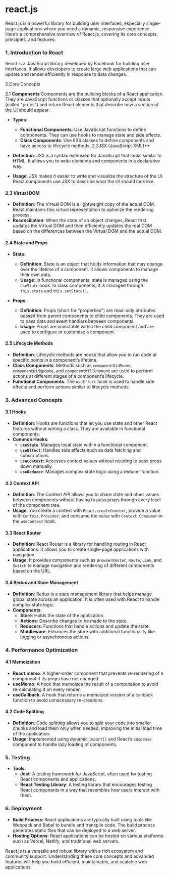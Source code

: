 # react.js
React.js is a powerful library for building user interfaces, especially single-page applications where you need a dynamic, responsive experience. Here’s a comprehensive overview of React.js, covering its core concepts, principles, and features:

### 1. **Introduction to React**

React is a JavaScript library developed by Facebook for building user interfaces. It allows developers to create large web applications that can update and render efficiently in response to data changes.

 2.Core Concepts

 2.1 **Components**
 Components are the building blocks of a React application. They are JavaScript functions or classes that optionally accept inputs (called "props") and return React elements that describe how a section of the UI should appear.
- **Types**:
  - **Functional Components**: Use JavaScript functions to define components. They can use hooks to manage state and side effects.
  - **Class Components**: Use ES6 classes to define components and have access to lifecycle methods.
2.2JSX (JavaScript XML)**

- **Definition**: JSX is a syntax extension for JavaScript that looks similar to HTML. It allows you to write elements and components in a declarative way.
- **Usage**: JSX makes it easier to write and visualize the structure of the UI. React components use JSX to describe what the UI should look like.

#### 2.3 **Virtual DOM**

- **Definition**: The Virtual DOM is a lightweight copy of the actual DOM. React maintains this virtual representation to optimize the rendering process.
- **Reconciliation**: When the state of an object changes, React first updates the Virtual DOM and then efficiently updates the real DOM based on the differences between the Virtual DOM and the actual DOM.

#### 2.4 **State and Props**

- **State**:
  - **Definition**: State is an object that holds information that may change over the lifetime of a component. It allows components to manage their own data.
  - **Usage**: In functional components, state is managed using the `useState` hook. In class components, it is managed through `this.state` and `this.setState()`.

- **Props**:
  - **Definition**: Props (short for "properties") are read-only attributes passed from parent components to child components. They are used to pass data and event handlers between components.
  - **Usage**: Props are immutable within the child component and are used to configure or customize a component.

#### 2.5 **Lifecycle Methods**

- **Definition**: Lifecycle methods are hooks that allow you to run code at specific points in a component’s lifetime.
- **Class Components**: Methods such as `componentDidMount`, `componentDidUpdate`, and `componentWillUnmount` are used to perform actions at different stages of a component’s lifecycle.
- **Functional Components**: The `useEffect` hook is used to handle side effects and perform actions similar to lifecycle methods.

### 3. **Advanced Concepts**

#### 3.1 **Hooks**

- **Definition**: Hooks are functions that let you use state and other React features without writing a class. They are available in functional components.
- **Common Hooks**:
  - **`useState`**: Manages local state within a functional component.
  - **`useEffect`**: Handles side effects such as data fetching and subscriptions.
  - **`useContext`**: Accesses context values without needing to pass props down manually.
  - **`useReducer`**: Manages complex state logic using a reducer function.

#### 3.2 **Context API**

- **Definition**: The Context API allows you to share state and other values between components without having to pass props through every level of the component tree.
- **Usage**: You create a context with `React.createContext`, provide a value with `Context.Provider`, and consume the value with `Context.Consumer` or the `useContext` hook.

#### 3.3 **React Router**

- **Definition**: React Router is a library for handling routing in React applications. It allows you to create single-page applications with navigation.
- **Usage**: It provides components such as `BrowserRouter`, `Route`, `Link`, and `Switch` to manage navigation and rendering of different components based on the URL.

#### 3.4 **Redux and State Management**

- **Definition**: Redux is a state management library that helps manage global state across an application. It is often used with React to handle complex state logic.
- **Components**:
  - **Store**: Holds the state of the application.
  - **Actions**: Describe changes to be made to the state.
  - **Reducers**: Functions that handle actions and update the state.
  - **Middleware**: Enhances the store with additional functionality like logging or asynchronous actions.

### 4. **Performance Optimization**

#### 4.1 **Memoization**

- **React.memo**: A higher-order component that prevents re-rendering of a component if its props have not changed.
- **useMemo**: A hook that memoizes the result of a computation to avoid re-calculating it on every render.
- **useCallback**: A hook that returns a memoized version of a callback function to avoid unnecessary re-creations.

#### 4.2 **Code Splitting**

- **Definition**: Code splitting allows you to split your code into smaller chunks and load them only when needed, improving the initial load time of the application.
- **Usage**: Implemented using dynamic `import()` and React’s `Suspense` component to handle lazy loading of components.

### 5. **Testing**

- **Tools**:
  - **Jest**: A testing framework for JavaScript, often used for testing React components and applications.
  - **React Testing Library**: A testing library that encourages testing React components in a way that resembles how users interact with them.

### 6. **Deployment**

- **Build Process**: React applications are typically built using tools like Webpack and Babel to bundle and transpile code. The build process generates static files that can be deployed to a web server.
- **Hosting Options**: React applications can be hosted on various platforms such as Vercel, Netlify, and traditional web servers.

React.js is a versatile and robust library with a rich ecosystem and community support. Understanding these core concepts and advanced features will help you build efficient, maintainable, and scalable web applications.
